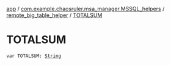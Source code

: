 [app](../../index.md) / [com.example.chaosruler.msa_manager.MSSQL_helpers](../index.md) / [remote_big_table_helper](index.md) / [TOTALSUM](.)

# TOTALSUM

`var TOTALSUM: `[`String`](https://kotlinlang.org/api/latest/jvm/stdlib/kotlin/-string/index.html)